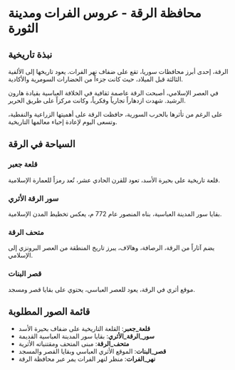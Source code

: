 # محافظة الرقة - عروس الفرات ومدينة الثورة

## نبذة تاريخية
الرقة، إحدى أبرز محافظات سوريا، تقع على ضفاف نهر الفرات. يعود تاريخها إلى الألفية الثالثة قبل الميلاد، حيث كانت جزءاً من الحضارات السومرية والأكادية.

في العصر الإسلامي، أصبحت الرقة عاصمة ثقافية في الخلافة العباسية بقيادة هارون الرشيد. شهدت ازدهاراً تجارياً وفكرياً، وكانت مركزاً على طريق الحرير.

على الرغم من تأثرها بالحرب السورية، حافظت الرقة على أهميتها الزراعية والنفطية، وتسعى اليوم لإعادة إحياء معالمها التاريخية.

## السياحة في الرقة
### قلعة جعبر
قلعة تاريخية على بحيرة الأسد، تعود للقرن الحادي عشر، تُعد رمزاً للعمارة الإسلامية.

### سور الرقة الأثري
بقايا سور المدينة العباسية، بناه المنصور عام 772 م، يعكس تخطيط المدن الإسلامية.

### متحف الرقة
يضم آثاراً من الرقة، الرصافة، وهالاف، يبرز تاريخ المنطقة من العصر البرونزي إلى الإسلامي.

### قصر البنات
موقع أثري في الرقة، يعود للعصر العباسي، يحتوي على بقايا قصر ومسجد.

## قائمة الصور المطلوبة
- **قلعة_جعبر**: القلعة التاريخية على ضفاف بحيرة الأسد
- **سور_الرقة_الأثري**: بقايا سور المدينة العباسية القديمة
- **متحف_الرقة**: مبنى المتحف ومقتنياته الأثرية
- **قصر_البنات**: الموقع الأثري العباسي وبقايا القصر والمسجد
- **نهر_الفرات**: منظر لنهر الفرات يمر عبر محافظة الرقة